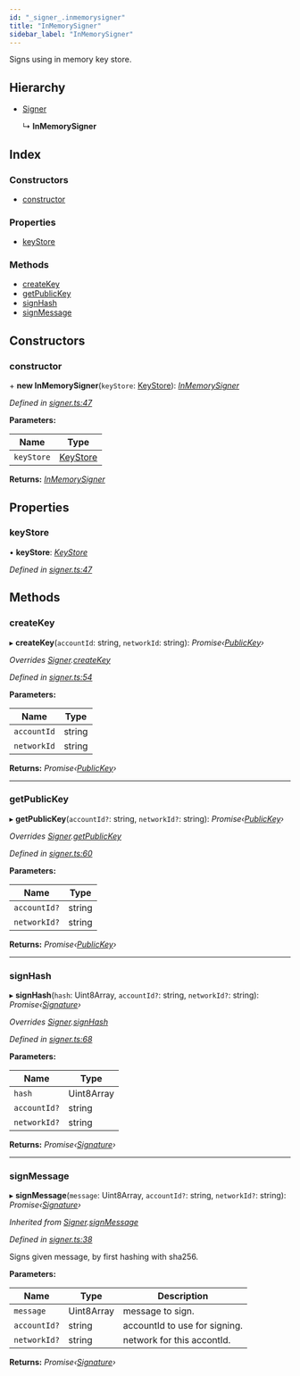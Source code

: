 ```yaml
---
id: "_signer_.inmemorysigner"
title: "InMemorySigner"
sidebar_label: "InMemorySigner"
---
```


Signs using in memory key store.

## Hierarchy

* [Signer](_signer_.signer.md)

  ↳ **InMemorySigner**

## Index

### Constructors

* [constructor](_signer_.inmemorysigner.md#constructor)

### Properties

* [keyStore](_signer_.inmemorysigner.md#keystore)

### Methods

* [createKey](_signer_.inmemorysigner.md#createkey)
* [getPublicKey](_signer_.inmemorysigner.md#getpublickey)
* [signHash](_signer_.inmemorysigner.md#signhash)
* [signMessage](_signer_.inmemorysigner.md#signmessage)

## Constructors

###  constructor

\+ **new InMemorySigner**(`keyStore`: [KeyStore](_key_stores_keystore_.keystore.md)): *[InMemorySigner](_signer_.inmemorysigner.md)*

*Defined in [signer.ts:47](https://github.com/nearprotocol/nearlib/blob/12d9667/src.ts/signer.ts#L47)*

**Parameters:**

Name | Type |
------ | ------ |
`keyStore` | [KeyStore](_key_stores_keystore_.keystore.md) |

**Returns:** *[InMemorySigner](_signer_.inmemorysigner.md)*

## Properties

###  keyStore

• **keyStore**: *[KeyStore](_key_stores_keystore_.keystore.md)*

*Defined in [signer.ts:47](https://github.com/nearprotocol/nearlib/blob/12d9667/src.ts/signer.ts#L47)*

## Methods

###  createKey

▸ **createKey**(`accountId`: string, `networkId`: string): *Promise‹[PublicKey](_utils_key_pair_.publickey.md)›*

*Overrides [Signer](_signer_.signer.md).[createKey](_signer_.signer.md#abstract-createkey)*

*Defined in [signer.ts:54](https://github.com/nearprotocol/nearlib/blob/12d9667/src.ts/signer.ts#L54)*

**Parameters:**

Name | Type |
------ | ------ |
`accountId` | string |
`networkId` | string |

**Returns:** *Promise‹[PublicKey](_utils_key_pair_.publickey.md)›*

___

###  getPublicKey

▸ **getPublicKey**(`accountId?`: string, `networkId?`: string): *Promise‹[PublicKey](_utils_key_pair_.publickey.md)›*

*Overrides [Signer](_signer_.signer.md).[getPublicKey](_signer_.signer.md#abstract-getpublickey)*

*Defined in [signer.ts:60](https://github.com/nearprotocol/nearlib/blob/12d9667/src.ts/signer.ts#L60)*

**Parameters:**

Name | Type |
------ | ------ |
`accountId?` | string |
`networkId?` | string |

**Returns:** *Promise‹[PublicKey](_utils_key_pair_.publickey.md)›*

___

###  signHash

▸ **signHash**(`hash`: Uint8Array, `accountId?`: string, `networkId?`: string): *Promise‹[Signature](../interfaces/_utils_key_pair_.signature.md)›*

*Overrides [Signer](_signer_.signer.md).[signHash](_signer_.signer.md#abstract-signhash)*

*Defined in [signer.ts:68](https://github.com/nearprotocol/nearlib/blob/12d9667/src.ts/signer.ts#L68)*

**Parameters:**

Name | Type |
------ | ------ |
`hash` | Uint8Array |
`accountId?` | string |
`networkId?` | string |

**Returns:** *Promise‹[Signature](../interfaces/_utils_key_pair_.signature.md)›*

___

###  signMessage

▸ **signMessage**(`message`: Uint8Array, `accountId?`: string, `networkId?`: string): *Promise‹[Signature](../interfaces/_utils_key_pair_.signature.md)›*

*Inherited from [Signer](_signer_.signer.md).[signMessage](_signer_.signer.md#signmessage)*

*Defined in [signer.ts:38](https://github.com/nearprotocol/nearlib/blob/12d9667/src.ts/signer.ts#L38)*

Signs given message, by first hashing with sha256.

**Parameters:**

Name | Type | Description |
------ | ------ | ------ |
`message` | Uint8Array | message to sign. |
`accountId?` | string | accountId to use for signing. |
`networkId?` | string | network for this accontId.  |

**Returns:** *Promise‹[Signature](../interfaces/_utils_key_pair_.signature.md)›*